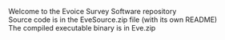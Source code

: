 Welcome to the Evoice Survey Software repository  
Source code is in the EveSource.zip file (with its own README)  
The compiled executable binary is in Eve.zip  

